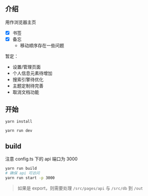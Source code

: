 ## 介绍

用作浏览器主页

- [x] 书签
- [x] 备忘
  - 移动顺序存在一些问题

暂定：

- 设置/管理页面
- 个人信息元素待增加
- 搜索引擎待优化
- 主题定制待完善
- 取消文档功能

## 开始

```sh
yarn install

yarn run dev
```

## build

注意 config.ts 下的 api 端口为 3000

```sh
yarn run build
# 确保 api 可访问
yarn run start -p 3000
```

> 如果是 export，则需要处理 `/src/pages/api` 与 `/src/db` 到 `/out`
